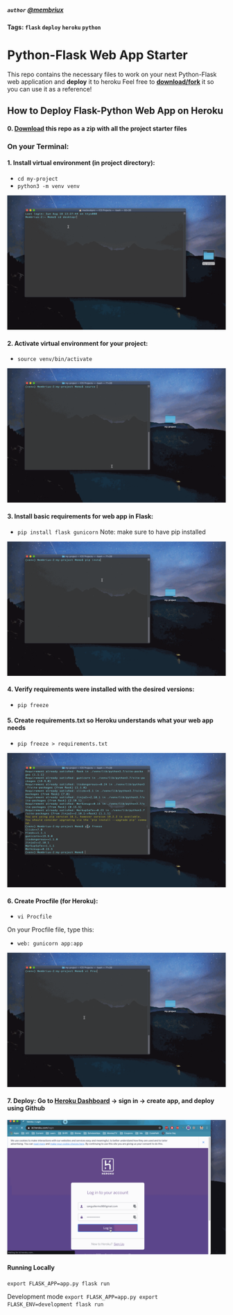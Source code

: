 ##### `author` [@membriux](https://github.com/membriux)
#### Tags: `flask` `deploy` `heroku` `python`

# Python-Flask Web App Starter
This repo contains the necessary files to work on your next Python-Flask web application and **deploy** it to heroku
Feel free to **[download/fork](/heroku-webapp-starter.zip)** it so you can use it as a reference!

## How to Deploy Flask-Python Web App on Heroku

#### 0. [Download](https://github.com/membriux/heroku-python-webapp-starter/blob/master/heroku-webapp-starter.zip?raw=true) this repo as a zip with all the project starter files

### On your Terminal:

#### 1. Install virtual environment (in project directory):
- `cd my-project`
- `python3 -m venv venv`

![Install venv](gifs/walkthrough1.gif)


#### 2. Activate virtual environment for your project:
- `source venv/bin/activate`

![Activate venv](gifs/walkthrough2.gif)


#### 3. Install basic requirements for web app in Flask:
 - `pip install flask gunicorn`
 Note: make sure to have pip installed

![Install requirements](gifs/walkthrough3.gif)


#### 4. Verify requirements were installed with the desired versions:
- `pip freeze`

#### 5. Create requirements.txt so Heroku understands what your web app needs
- `pip freeze > requirements.txt`

![Create requirements.txt](gifs/walkthrough4.gif)


#### 6. Create Procfile (for Heroku):
- `vi Procfile`

On your Procfile file, type this:
- `web: gunicorn app:app`

![Create Procfile](gifs/walkthrough5.gif)


#### 7. Deploy: Go to [Heroku Dashboard](http://heroku.com) -> sign in -> create app, and deploy using Github


![Deploy to Heroku](gifs/walkthrough6.gif)


#### Running Locally

`export FLASK_APP=app.py
flask run
`

Development mode
`export FLASK_APP=app.py
export FLASK_ENV=development
flask run
`
